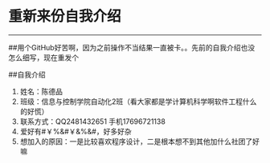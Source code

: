 ﻿# **重新来份自我介绍**



---

##用个GitHub好苦啊，因为之前操作不当结果一直被卡。。先前的自我介绍也没怎么细写，现在重发个

##自我介绍

 1. 姓名：陈德品
 2. 班级：信息与控制学院自动化2班（看大家都是学计算机科学啊软件工程什么的好慌）
 3. 联系方式：QQ2481432651 手机17696721138
 4. 爱好有#￥%&#￥&%&#，好多好杂
 5. 想加入的原因：一是比较喜欢程序设计，二是根本想不到其他加什么社团了好嘛
